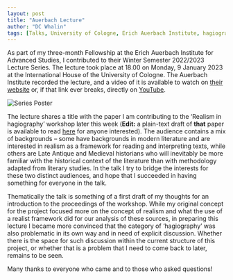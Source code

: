 ```yaml
---
layout: post
title: "Auerbach Lecture"
author: "DC Whalin"
tags: [Talks, University of Cologne, Erich Auerbach Institute, hagiography, realism]
---
```


As part of my three-month Fellowship at the Erich Auerbach Institute for Advanced Studies, I contributed to their Winter Semester 2022/2023 Lecture Series. The lecture took place at 18.00 on Monday, 9 January 2023 at the International House of the University of Cologne. The Auerbach Institute recorded the lecture, and a video of it is available to watch on [their website](https://auerbach-institut.phil-fak.uni-koeln.de/en/mediathek/douglas-whalin-washington-dc) or, if that link ever breaks, directly on [YouTube](https://www.youtube.com/watch?v=PmJ7u4K40Yg).

![Series Poster](http://douglaswhalin.github.io/assets/img/AL_WiSe22_23_Programm-1.jpg)

The lecture shares a title with the paper I am contributing to the ‘Realism in hagiography’ workshop later this week (<b>Edit:</b> a plain-text draft of <b>that</b> paper is available to read [here](https://douglaswhalin.github.io/Workshop-contribution.html) for anyone interested). The audience contains a mix of backgrounds – some have backgrounds in modern literature and are interested in realism as a framework for reading and interpreting texts, while others are Late Antique and Medieval historians who will inevitably be more familiar with the historical context of the literature than with methodology adapted from literary studies. In the talk I try to bridge the interests for these two distinct audiences, and hope that I succeeded in having something for everyone in the talk.

Thematically the talk is something of a first draft of my thoughts for an introduction to the proceedings of the workshop. While my original concept for the project focused more on the concept of realism and what the use of a realist framework did for our analysis of these sources, in preparing this lecture I became more convinced that the category of ‘hagiography’ was also problematic in its own way and in need of explicit discussion. Whether there is the space for such discussion within the current structure of this project, or whether that is a problem that I need to come back to later, remains to be seen.

Many thanks to everyone who came and to those who asked questions!
